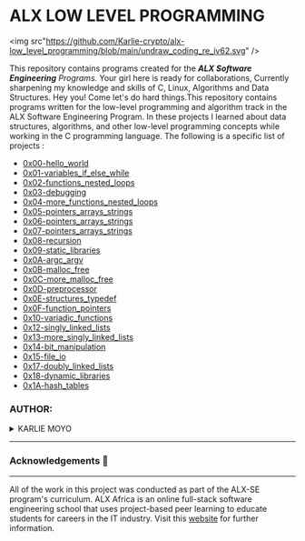 
# ALX LOW LEVEL PROGRAMMING

<img src"https://github.com/Karlie-crypto/alx-low_level_programming/blob/main/undraw_coding_re_iv62.svg" />

This repository contains programs created for the _**ALX Software Engineering** Programs._ Your girl here is ready for collaborations, Currently sharpening my knowledge and skills of C, Linux, Algorithms and Data Structures. Hey you! Come let's do hard things.This repository contains programs written for the low-level programming and algorithm track in the ALX Software Engineering Program. In these projects I learned about data structures, algorithms, and other low-level programming concepts while working in the C programming language. The following is a specific list of projects :

- [0x00-hello_world](https://github.com/Karlie-crypto/alx-low_level_programming/tree/main/0x00-hello_world)
- [0x01-variables_if_else_while](https://github.com/Karlie-crypto/alx-low_level_programming/tree/main/0x01-variables_if_else_while)
- [0x02-functions_nested_loops](https://github.com/Karlie-crypto/alx-low_level_programming/tree/main/0x02-functions_nested_loops)
- [0x03-debugging](https://github.com/Karlie-crypto/alx-low_level_programming/tree/main/0x03-debugging)
- [0x04-more_functions_nested_loops](https://github.com/Karlie-crypto/alx-low_level_programming/tree/main/0x04-more_functions_nested_loops)
- [0x05-pointers_arrays_strings](https://github.com/Karlie-crypto/alx-low_level_programming/tree/main/0x05-pointers_arrays_strings)
- [0x06-pointers_arrays_strings](https://github.com/Karlie-crypto/alx-low_level_programming/tree/main/0x06-pointers_arrays_strings)
- [0x07-pointers_arrays_strings](https://github.com/Karlie-crypto/alx-low_level_programming/tree/main/0x07-pointers_arrays_strings)
- [0x08-recursion](https://github.com/Karlie-crypto/alx-low_level_programming/tree/main/0x08-recursion)
- [0x09-static_libraries](https://github.com/Karlie-crypto/alx-low_level_programming/tree/main/0x09-static_libraries)
- [0x0A-argc_argv](https://github.com/Karlie-crypto/alx-low_level_programming/tree/main/0x0A-argc_argv)
- [0x0B-malloc_free](https://github.com/Karlie-crypto/alx-low_level_programming/tree/main/0x0B-malloc_free)
- [0x0C-more_malloc_free](https://github.com/Karlie-crypto/alx-low_level_programming/tree/main/0x0C-more_malloc_free)
- [0x0D-preprocessor](https://github.com/Karlie-crypto/alx-low_level_programming/tree/main/0x0D-preprocessor)
- [0x0E-structures_typedef](https://github.com/Karlie-crypto/alx-low_level_programming/tree/main/0x0E-structures_typedef)
- [0x0F-function_pointers](https://github.com/Karlie-crypto/alx-low_level_programming/tree/main/0x0F-function_pointers)
- [0x10-variadic_functions](https://github.com/Karlie-crypto/alx-low_level_programming/tree/main/0x10-variadic_functions)
- [0x12-singly_linked_lists](https://github.com/Karlie-crypto/alx-low_level_programming/tree/main/0x12-singly_linked_lists)
- [0x13-more_singly_linked_lists](https://github.com/Karlie-crypto/alx-low_level_programming/tree/main/0x13-more_singly_linked_lists)
- [0x14-bit_manipulation](https://github.com/Karlie-crypto/alx-low_level_programming/tree/main/0x14-bit_manipulation)
- [0x15-file_io](https://github.com/Karlie-crypto/alx-low_level_programming/tree/main/0x15-file_io)
- [0x17-doubly_linked_lists](https://github.com/Karlie-crypto/alx-low_level_programming/tree/main/0x17-doubly_linked_lists)
- [0x18-dynamic_libraries](https://github.com/Karlie-crypto/alx-low_level_programming/tree/main/0x18-dynamic_libraries)
- [0x1A-hash_tables](https://github.com/Karlie-crypto/alx-low_level_programming/tree/main/0x1A-hash_tables)

### AUTHOR:
<details>
    <summary>KARLIE MOYO</summary>
    <ul>
        <li>
            <a href="https://github.com/Karlie-crypto">Github</a>
        </li>
        <li>
            <a href="https://twitter.com/karlieemoyo">Twitter</a>
        </li>
        <li>
            <a href="https://karlieemoyo@gmail.com">e-mail</a>
        </li>
    </ul>
</details>

---

### Acknowledgements  :pray:
___
All of the work in this project was conducted as part of the ALX-SE program's curriculum. ALX Africa is an online full-stack software engineering school that uses project-based peer learning to educate students for careers in the IT industry. Visit this <a href="https://www.alxafrica.com/software-engineering-2022">website</a> for further information.
